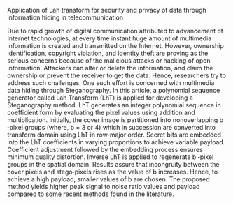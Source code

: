 Application of Lah transform for security and privacy of data through information hiding in telecommunication

Due to rapid growth of digital communication attributed to advancement of Internet technologies, at every time instant huge amount of multimedia information is created and transmitted on the Internet. However, ownership identification, copyright violation, and identity theft are proving as the serious concerns because of the malicious attacks or hacking of open information. Attackers can alter or delete the information, and claim the ownership or prevent the receiver to get the data. Hence, researchers try to address such challenges. One such effort is concerned with multimedia data hiding through Steganography. In this article, a polynomial sequence generator called Lah Transform (LhT) is applied for developing a Steganography method. LhT generates an integer polynomial sequence in coefficient form by evaluating the pixel values using addition and multiplication. Initially, the cover image is partitioned into nonoverlapping b ‐pixel groups (where, b  = 3 or 4) which in succession are converted into transform domain using LhT in row‐major order. Secret bits are embedded into the LhT coefficients in varying proportions to achieve variable payload. Coefficient adjustment followed by the embedding process ensures minimum quality distortion. Inverse LhT is applied to regenerate b ‐pixel groups in the spatial domain. Results assure that incongruity between the cover pixels and stego‐pixels rises as the value of b increases. Hence, to achieve a high payload, smaller values of b are chosen. The proposed method yields higher peak signal to noise ratio values and payload compared to some recent methods found in the literature.
